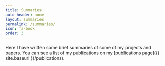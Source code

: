 ```yaml
---
title: Summaries
auto-header: none
layout: summaries
permalink: /summaries/
icon: fa-book
order: 3
---
```


<span style="font-size: 16px'">Here I have written some brief summaries of some of my projects and papers. You can see a list of my publications on my [publications page]({{ site.baseurl }}/publications).</span>